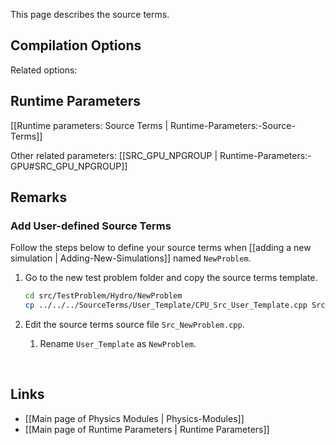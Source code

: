 This page describes the source terms.


## Compilation Options

Related options:


## Runtime Parameters
[[Runtime parameters: Source Terms | Runtime-Parameters:-Source-Terms]]

Other related parameters:
[[SRC_GPU_NPGROUP | Runtime-Parameters:-GPU#SRC_GPU_NPGROUP]] &nbsp;


## Remarks

### Add User-defined Source Terms
Follow the steps below to define your source terms when
[[adding a new simulation | Adding-New-Simulations]] named `NewProblem`.

1. Go to the new test problem folder and copy the source terms template.

    ```bash
    cd src/TestProblem/Hydro/NewProblem
    cp ../../../SourceTerms/User_Template/CPU_Src_User_Template.cpp Src_NewProblem.cpp
    ```

2. Edit the source terms source file `Src_NewProblem.cpp`.
    1. Rename `User_Template` as `NewProblem`.


<br>

## Links
* [[Main page of Physics Modules | Physics-Modules]]
* [[Main page of Runtime Parameters | Runtime Parameters]]
